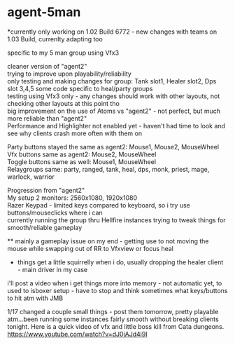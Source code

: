 # agent-5man  

*currently only working on 1.02 Build 6772 - new changes with teams on 1.03 Build, currenlty adapting too     

specific to my 5 man group using Vfx3

cleaner version of "agent2"     
trying to improve upon playability/reliability    
only testing and making changes for group: Tank slot1, Healer slot2, Dps slot 3,4,5  some code specific to heal/party groups   
testing using Vfx3 only - any changes should work with other layouts, not checking other layouts at this point tho     
big improvement on the use of Atoms vs "agent2" - not perfect, but much more reliable than "agent2"     
Performance and Highlighter not enabled yet - haven't had time to look and see why clients crash more often with them on

Party buttons stayed the same as agent2: Mouse1, Mouse2, MouseWheel     
Vfx buttons same as agent2: Mouse2, MouseWheel     
Toggle buttons same as well: Mouse1, MouseWheel     
Relaygroups same: party, ranged, tank, heal, dps, monk, priest, mage, warlock, warrior

Progression from "agent2"     
My setup 2 monitors: 2560x1080, 1920x1080     
Razer Keypad - limited keys compared to keyboard, so i try use buttons/mouseclicks where i can     
currently running the group thru Hellfire instances trying to tweak things for smooth/reliable gameplay     

** mainly a gameplay issue on my end - getting use to not moving the mouse while swapping out of RR to Vfxview or focus heal    
* things get a little squirrelly when i do, usually dropping the healer client - main driver in my case

i'll post a video when i get things more into memory - not automatic yet, to used to isboxer setup - have to stop and think sometimes what keys/buttons to hit atm with JMB

1/17 changed a couple small things - post them tomorrow, pretty playable atm...been running some instances fairly smooth without breaking clients tonight.  Here is a quick video of vfx and little boss kill from Cata dungeons.  https://www.youtube.com/watch?v=dJ0jAJd4i9I
